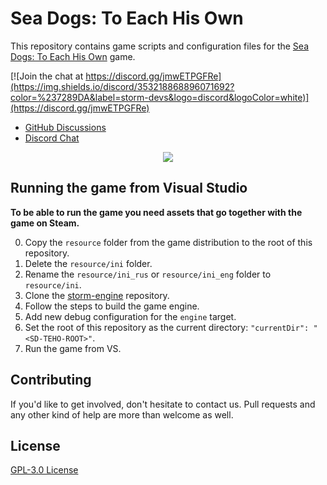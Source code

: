 # Sea Dogs: To Each His Own
This repository contains game scripts and configuration files for the [Sea Dogs: To Each His Own](https://store.steampowered.com/app/223330) game.

[![Join the chat at https://discord.gg/jmwETPGFRe](https://img.shields.io/discord/353218868896071692?color=%237289DA&label=storm-devs&logo=discord&logoColor=white)](https://discord.gg/jmwETPGFRe)

 * [GitHub Discussions](https://github.com/storm-devs/sd-teho-public/discussions)
 * [Discord Chat](https://discord.gg/jmwETPGFRe)

<p align="center">
<img src="https://cdn.cloudflare.steamstatic.com/steam/apps/223330/extras/preview12.jpg">
</p>

## Running the game from Visual Studio

**To be able to run the game you need assets that go together with the game on Steam.**

0. Copy the `resource` folder from the game distribution to the root of this repository.
1. Delete the `resource/ini` folder.
2. Rename the `resource/ini_rus` or `resource/ini_eng` folder to `resource/ini`.
3. Clone the [storm-engine](https://github.com/storm-devs/storm-engine) repository.
4. Follow the steps to build the game engine.
5. Add new debug configuration for the `engine` target.
6. Set the root of this repository as the current directory: `"currentDir": "<SD-TEHO-ROOT>"`.
7. Run the game from VS.

## Contributing
If you'd like to get involved, don't hesitate to contact us. Pull requests and any other kind of help are more than welcome as well.

## License
[GPL-3.0 License](https://choosealicense.com/licenses/gpl-3.0/)
